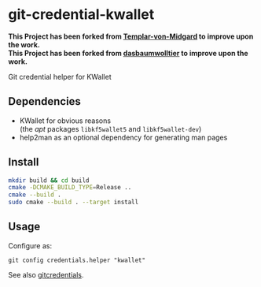 # git-credential-kwallet

**This Project has been forked from [Templar-von-Midgard](https://github.com/Templar-von-Midgard/git-credential-kwallet) to improve upon the work.** <br>
**This Project has been forked from [dasbaumwolltier](https://github.com/dasbaumwolltier/git-credential-kwallet) to improve upon the work.**

Git credential helper for KWallet

## Dependencies
* KWallet for obvious reasons <br>(the *apt* packages `libkf5wallet5` and `libkf5wallet-dev`)
* help2man as an optional dependency for generating man pages

## Install
```bash
mkdir build && cd build
cmake -DCMAKE_BUILD_TYPE=Release ..
cmake --build .
sudo cmake --build . --target install
```

## Usage
Configure as:
```
git config credentials.helper "kwallet"
```
See also [gitcredentials](https://git-scm.com/docs/gitcredentials).
